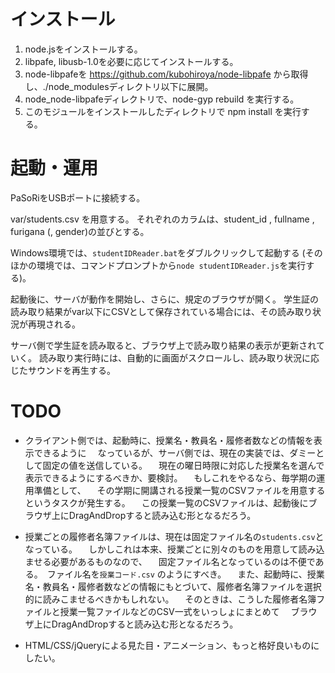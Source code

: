 インストール
==========


1. node.jsをインストールする。
2. libpafe, libusb-1.0を必要に応じてインストールする。
3. node-libpafeを https://github.com/kubohiroya/node-libpafe から取得し、./node_modulesディレクトリ以下に展開。
4. node_node-libpafeディレクトリで、node-gyp rebuild を実行する。
5. このモジュールをインストールしたディレクトリで npm install を実行する。

起動・運用
==========

PaSoRiをUSBポートに接続する。

var/students.csv を用意する。
それぞれのカラムは、student_id , fullname , furigana (, gender)の並びとする。

Windows環境では、`studentIDReader.bat`をダブルクリックして起動する
(そのほかの環境では、コマンドプロンプトから`node studentIDReader.js`を実行する)。

起動後に、サーバが動作を開始し、さらに、規定のブラウザが開く。
学生証の読み取り結果がvar以下にCSVとして保存されている場合には、その読み取り状況が再現される。

サーバ側で学生証を読み取ると、ブラウザ上で読み取り結果の表示が更新されていく。
読み取り実行時には、自動的に画面がスクロールし、読み取り状況に応じたサウンドを再生する。


TODO
==========

* クライアント側では、起動時に、授業名・教員名・履修者数などの情報を表示できるように
　なっているが、サーバ側では、現在の実装では、ダミーとして固定の値を送信している。
　現在の曜日時限に対応した授業名を選んで表示できるようにするべきか、要検討。
　もしこれをやるなら、毎学期の運用準備として、
　その学期に開講される授業一覧のCSVファイルを用意するというタスクが発生する。
　この授業一覧のCSVファイルは、起動後にブラウザ上にDragAndDropすると読み込む形となるだろう。

* 授業ごとの履修者名簿ファイルは、現在は固定ファイル名の`students.csv`となっている。
　しかしこれは本来、授業ごとに別々のものを用意して読み込ませる必要があるものなので、
　固定ファイル名となっているのは不便である。　ファイル名を`授業コード.csv` のようにすべき。
　また、起動時に、授業名・教員名・履修者数などの情報にもとづいて、履修者名簿ファイルを選択的に読みこませるべきかもしれない。
　そのときは、こうした履修者名簿ファイルと授業一覧ファイルなどのCSV一式をいっしょにまとめて
　ブラウザ上にDragAndDropすると読み込む形となるだろう。

* HTML/CSS/jQueryによる見た目・アニメーション、もっと格好良いものにしたい。
